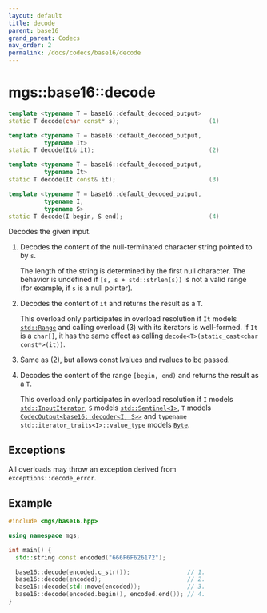 ```yaml
---
layout: default
title: decode
parent: base16
grand_parent: Codecs
nav_order: 2
permalink: /docs/codecs/base16/decode
---
```


# mgs::base16::decode

```cpp
template <typename T = base16::default_decoded_output>
static T decode(char const* s);                         (1)

template <typename T = base16::default_decoded_output,
          typename It>
static T decode(It& it);                                (2)

template <typename T = base16::default_decoded_output,
          typename It>
static T decode(It const& it);                          (3)

template <typename T = base16::default_decoded_output,
          typename I,
          typename S>
static T decode(I begin, S end);                        (4)

```

Decodes the given input.

1. Decodes the content of the null-terminated character string pointed to by `s`.

    The length of the string is determined by the first null character.
    The behavior is undefined if `[s, s + std::strlen(s))` is not a valid range (for example, if `s` is a null pointer).

1. Decodes the content of `it` and returns the result as a `T`.

    This overload only participates in overload resolution if `It` models [`std::Range`]() and calling overload (3) with its iterators is well-formed.
    If `It` is a `char[]`, it has the same effect as calling `decode<T>(static_cast<char const*>(it))`.

1. Same as (2), but allows const lvalues and rvalues to be passed.

1. Decodes the content of the range `[begin, end)` and returns the result as a `T`.

    This overload only participates in overload resolution if `I` models [`std::InputIterator`](), `S` models [`std::Sentinel<I>`](), `T` models [`CodecOutput<base16::decoder<I, S>>`](/docs/concepts/codec_output) and `typename std::iterator_traits<I>::value_type` models [`Byte`](/docs/concepts/byte).

## Exceptions

All overloads may throw an exception derived from `exceptions::decode_error`.

## Example

```cpp
#include <mgs/base16.hpp>

using namespace mgs;

int main() {
  std::string const encoded("666F6F626172");

  base16::decode(encoded.c_str());                // 1.
  base16::decode(encoded);                        // 2.
  base16::decode(std::move(encoded));             // 3.
  base16::decode(encoded.begin(), encoded.end()); // 4.
}
```
